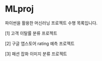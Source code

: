 # MLproj
파이썬을 활용한 머신러닝 프로젝트 수행 목록입니다.

[1] 고객 이탈률 분류 프로젝트

[2] 구글 앱스토어 rating 예측 프로젝트

[3] 패션 잡화 이미지 분류 프로젝트
